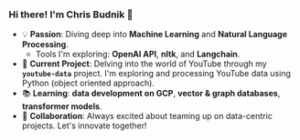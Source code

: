 ### Hi there! I'm Chris Budnik 👋

- 💡 **Passion**: Diving deep into **Machine Learning** and **Natural Language Processing**.
  - Tools I'm exploring: **OpenAI API**, **nltk**, and **Langchain**.
- 🚀 **Current Project**: Delving into the world of YouTube through my **`youtube-data`** project. I'm exploring and processing YouTube data using Python (object oriented approach).
- 📚 **Learning**: **data development on GCP**, **vector & graph databases**, **transformer models**.
- 🤝 **Collaboration**: Always excited about teaming up on data-centric projects. Let's innovate together!

<!---
chrisbudnik/chrisbudnik is a ✨ special ✨ repository because its `README.md` (this file) appears on your GitHub profile.
You can click the Preview link to take a look at your changes.
--->
